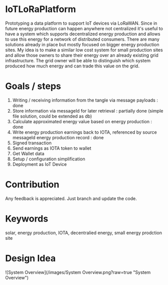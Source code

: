 # IoTLoRaPlatform

Prototyping a data platform to support IoT devices via LoRaWAN. Since in future energy production can happen anywhere not centralized it's useful to have a system which supports decentralized energy production and allows
to use this energy for a network of distributed consumers. There are many solutions already in place but mostly focused on bigger energy production sites. My idea is to make a similar low cost system for small production sites
and allow those owners to share their energy over an already existing grid infrastructure.
The grid owner will be able to distinguish which system produced how much energy and can trade this value on the grid.

# Goals / steps

1. Writing / receiving information from the tangle via message payloads : done
2. Store information via messageId for later retrieval : partially done (simple file solution, could be extended as db)
3. Calculate approximated energy value based on energy production : done
4. Write energy production earnings back to IOTA, referenced by source messageId energy production record : done
5. Signed transaction
6. Send earnings as IOTA token to wallet
7. Get Wallet data
8. Setup / configuration simplification
9. Deployment as IoT Device

# Contribution

Any feedback is appreciated. Just branch and update the code.

# Keywords

solar, energy production, IOTA, decentralied energy, small energy prodction site

# Design Idea
![System Overview](/images/System Overview.png?raw=true "System Overview")


